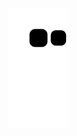 ![Snake animation](https://github.com/agathapr/agathapr/blob/output/github-contribution-grid-snake.svg)
